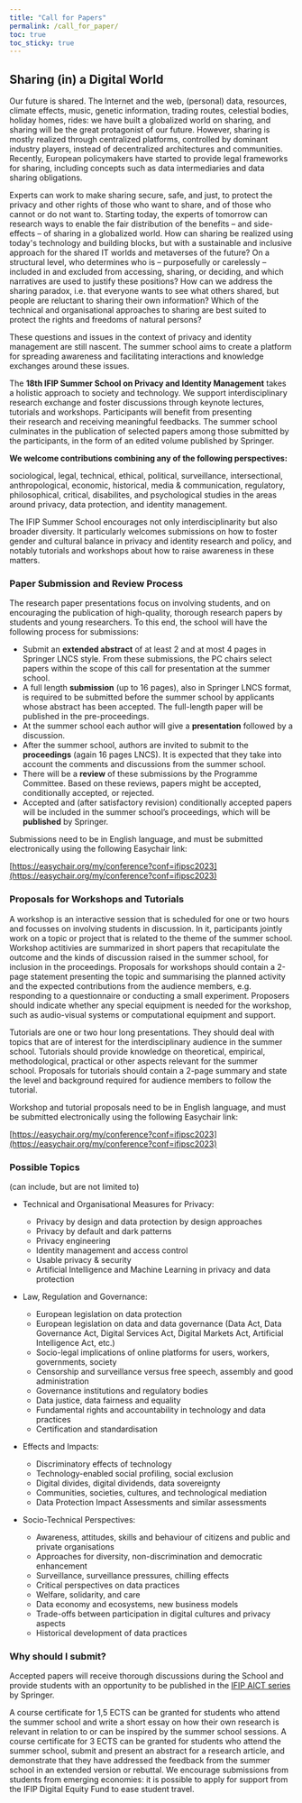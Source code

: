 ```yaml
---
title: "Call for Papers"
permalink: /call_for_paper/
toc: true
toc_sticky: true
---
```


## Sharing (in) a Digital World

Our future is shared. The Internet and the web, (personal) data, resources, climate effects, music, genetic information, trading routes, celestial bodies, holiday homes, rides: we have built a globalized world on sharing, and sharing will be the great protagonist of our future. However, sharing is mostly realized through centralized platforms, controlled by dominant industry players, instead of decentralized architectures and communities. Recently, European policymakers have started to provide legal frameworks for sharing, including concepts such as data intermediaries and data sharing obligations.

Experts can work to make sharing secure, safe, and just, to protect the privacy and other rights of those who want to share, and of those who cannot or do not want to. Starting today, the experts of tomorrow can research ways to enable the fair distribution of the benefits – and side-effects – of sharing in a globalized world. How can sharing be realized using today's technology and building blocks, but with a sustainable and inclusive approach for the shared IT worlds and metaverses of the future? On a structural level, who determines who is – purposefully or carelessly – included in and excluded from accessing, sharing, or deciding, and which narratives are used to justify these positions? How can we address the sharing paradox, i.e. that everyone wants to see what others shared, but people are reluctant to sharing their own information? Which of the technical and organisational approaches to sharing are best suited to protect the rights and freedoms of natural persons?

These questions and issues in the context of privacy and identity management are still nascent. The summer school aims to create a platform for spreading awareness and facilitating interactions and knowledge exchanges around these issues.

The **18th IFIP Summer School on Privacy and Identity Management** takes a holistic approach to society and technology. We support interdisciplinary research exchange and foster discussions through keynote lectures, tutorials and workshops. Participants will benefit from presenting their research and receiving meaningful feedbacks. The summer school culminates in the publication of selected papers among those submitted by the participants, in the form of an edited volume published by Springer.

**We welcome contributions combining any of the following perspectives:**

sociological, legal, technical, ethical, political, surveillance, intersectional, anthropological, economic, historical, media & communication, regulatory, philosophical, critical, disabilites, and psychological studies in the areas around privacy, data protection, and identity management.

The IFIP Summer School encourages not only interdisciplinarity but also broader diversity. It particularly welcomes submissions on how to foster gender and cultural balance in privacy and identity research and policy, and notably tutorials and workshops about how to raise awareness in these matters.

### Paper Submission and Review Process

The research paper presentations focus on involving students, and on encouraging the publication of high-quality, thorough research papers by students and young researchers. To this end, the school will have the following process for submissions:

* Submit an **extended abstract** of at least 2 and at most 4 pages in Springer LNCS style. From these submissions, the PC chairs select papers within the scope of this call for presentation at the summer school.
* A full length **submission** (up to 16 pages), also in Springer LNCS format, is required to be submitted before the summer school by applicants whose abstract has been accepted. The full-length paper will be published in the pre-proceedings.
* At the summer school each author will give a **presentation** followed by a discussion. 
* After the summer school, authors are invited to submit to the **proceedings** (again 16 pages LNCS). It is expected that they take into account the comments and discussions from the summer school.
* There will be a **review** of these submissions by the Programme Committee. Based on these reviews, papers might be accepted, conditionally accepted, or rejected.
* Accepted and (after satisfactory revision) conditionally accepted papers will be included in the summer school’s proceedings, which will be **published** by Springer.

Submissions need to be in English language, and must be submitted electronically using the following Easychair link:

[https://easychair.org/my/conference?conf=ifipsc2023](https://easychair.org/my/conference?conf=ifipsc2023)

### Proposals for Workshops and Tutorials

A workshop is an interactive session that is scheduled for one or two hours and focusses on involving students in discussion. In it, participants jointly work on a topic or project that is related to the theme of the summer school. Workshop actitivies are summarized in short papers that recapitulate the outcome and the kinds of discussion raised in the summer school, for inclusion in the proceedings. Proposals for workshops should contain a 2-page statement presenting the topic and summarising the planned activity and the expected contributions from the audience members, e.g. responding to a questionnaire or conducting a small experiment. Proposers should indicate whether any special equipment is needed for the workshop, such as audio-visual systems or computational equipment and support.

Tutorials are one or two hour long presentations. They should deal with topics that are of interest for the interdisciplinary audience in the summer school. Tutorials should provide knowledge on theoretical, empirical, methodological, practical or other aspects relevant for the summer school. Proposals for tutorials should contain a 2-page summary and state the level and background required for audience members to follow the tutorial.

Workshop and tutorial proposals need to be in English language, and must be submitted electronically using the following Easychair link:

[https://easychair.org/my/conference?conf=ifipsc2023](https://easychair.org/my/conference?conf=ifipsc2023)

### Possible Topics

(can include, but are not limited to)

* Technical and Organisational Measures for Privacy:
   * Privacy by design and data protection by design approaches
   * Privacy by default and dark patterns
   * Privacy engineering
   * Identity management and access control
   * Usable privacy & security
   * Artificial Intelligence and Machine Learning in privacy and data protection

* Law, Regulation and Governance:
   * European legislation on data protection
   * European legislation on data and data governance (Data Act, Data Governance Act, Digital Services Act, Digital Markets Act, Artificial Intelligence Act, etc.)
   * Socio-legal implications of online platforms for users, workers, governments, society
   * Censorship and surveillance versus free speech, assembly and good administration
   * Governance institutions and regulatory bodies
   * Data justice, data fairness and equality
   * Fundamental rights and accountability in technology and data practices
   * Certification and standardisation

* Effects and Impacts:
   * Discriminatory effects of technology
   * Technology-enabled social profiling, social exclusion
   * Digital divides, digital dividends, data sovereignty
   * Communities, societies, cultures, and technological mediation
   * Data Protection Impact Assessments and similar assessments

* Socio-Technical Perspectives:
   * Awareness, attitudes, skills and behaviour of citizens and public and private organisations
   * Approaches for diversity, non-discrimination and democratic enhancement
   * Surveillance, surveillance pressures, chilling effects
   * Critical perspectives on data practices
   * Welfare, solidarity, and care
   * Data economy and ecosystems, new business models
   * Trade-offs between participation in digital cultures and privacy aspects
   * Historical development of data practices

### Why should I submit?

Accepted papers will receive thorough discussions during the School and provide students with an opportunity to be published in the [IFIP AICT series](https://www.springer.com/series/6102) by Springer. 

A course certificate for 1,5 ECTS can be granted for students who attend the summer school and write a short essay on how their own research is relevant in relation to or can be inspired by the summer school sessions. A course certificate for 3 ECTS can be granted for students who attend the summer school, submit and present an abstract for a research article, and demonstrate that they have addressed the feedback from the summer school in an extended version or rebuttal. We encourage submissions from students from emerging economies: it is possible to apply for support from the IFIP Digital Equity Fund to ease student travel.

